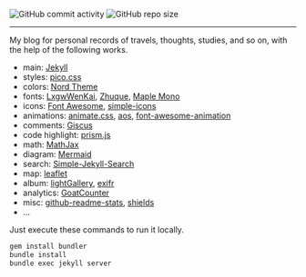 ![GitHub commit activity](https://img.shields.io/github/commit-activity/m/ppaul12/blog)
![GitHub repo size](https://img.shields.io/github/repo-size/ppaul12/blog)

---

My blog for personal records of travels, thoughts, studies, and so on, with the help of the following works.

- main: [Jekyll](https://jekyllrb.com)
- styles: [pico.css](https://picocss.com)
- colors: [Nord Theme](https://www.nordtheme.com)
- fonts: [LxgwWenKai](https://github.com/lxgw/LxgwWenKai), [Zhuque](https://github.com/TrionesType/zhuque), [Maple Mono](https://www.jsdelivr.com/package/npm/@fontsource/maple-mono)
- icons: [Font Awesome](https://fontawesome.com), [simple-icons](https://simpleicons.org)
- animations: [animate.css](https://github.com/animate-css/animate.css), [aos](https://michalsnik.github.io/aos/), [font-awesome-animation](https://l-lin.github.io/font-awesome-animation/)
- comments: [Giscus](https://giscus.app)
- code highlight: [prism.js](https://prismjs.com/index.html)
- math: [MathJax](https://www.mathjax.org)
- diagram: [Mermaid](https://mermaid.js.org)
- search: [Simple-Jekyll-Search](https://github.com/christian-fei/Simple-Jekyll-Search)
- map: [leaflet](https://leafletjs.com)
- album: [lightGallery](https://github.com/sachinchoolur/lightGallery), [exifr](https://github.com/MikeKovarik/exifr)
- analytics: [GoatCounter](https://www.goatcounter.com)
- misc: [github-readme-stats](https://github.com/anuraghazra/github-readme-stats), [shields](https://github.com/badges/shields)
- ...

Just execute these commands to run it locally.

```bash
gem install bundler
bundle install
bundle exec jekyll server
```
